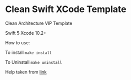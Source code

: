 # Clean Swift XCode Template
Clean Architecture VIP Template

Swift 5
Xcode 10.2+

How to use:

To install `make install`

To Uninstall `make uninstall`

Help taken from [link](https://github.com/arimunandar/Clean-Architecture-VIP-Xcode-Template)